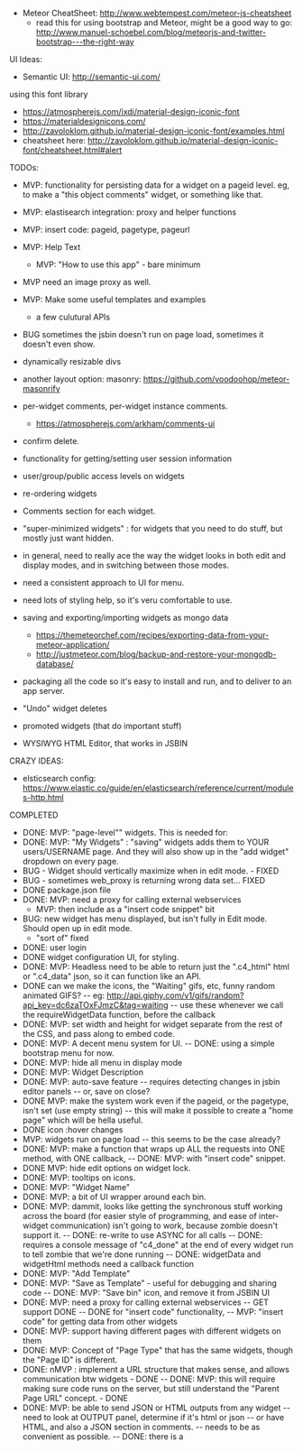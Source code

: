 
- Meteor CheatSheet: http://www.webtempest.com/meteor-js-cheatsheet
	- read this for using bootstrap and Meteor, might be a good way to go: http://www.manuel-schoebel.com/blog/meteorjs-and-twitter-bootstrap---the-right-way

UI Ideas:

- Semantic UI: http://semantic-ui.com/
  

using this font library

- https://atmospherejs.com/ixdi/material-design-iconic-font
- https://materialdesignicons.com/
- http://zavoloklom.github.io/material-design-iconic-font/examples.html
- cheatsheet here: http://zavoloklom.github.io/material-design-iconic-font/cheatsheet.html#alert



TODOs:

- MVP: functionality for persisting data for a widget on a pageid level. eg, to make a "this object comments" widget, or something like that.
- MVP: elastisearch integration: proxy and helper functions
- MVP: insert code: pageid, pagetype, pageurl
- MVP: Help Text
	- MVP: "How to use this app" - bare minimum
- MVP need an image proxy as well.
- MVP: Make some useful templates and examples
	- a few culutural APIs
- BUG sometimes the jsbin doesn't run on page load, sometimes it doesn't even show.



- dynamically resizable divs
- another layout option: masonry: https://github.com/voodoohop/meteor-masonrify
- per-widget comments, per-widget instance comments.
 	- https://atmospherejs.com/arkham/comments-ui
- confirm delete.
- functionality for getting/setting user session information
- user/group/public access levels on widgets
- re-ordering widgets
- Comments section for each widget.
- "super-minimized widgets" : for widgets that you need to do stuff, but mostly just want hidden.
- in general, need to really ace the way the widget looks in both edit and display modes, and in switching between those modes.
- need a consistent approach to UI for menu. 
- need lots of styling help, so it's veru comfortable to use.
- saving and exporting/importing widgets as mongo data
	- https://themeteorchef.com/recipes/exporting-data-from-your-meteor-application/
	- http://justmeteor.com/blog/backup-and-restore-your-mongodb-database/
- packaging all the code so it's easy to install and run, and to deliver to an app server.
- "Undo" widget deletes 
- promoted widgets (that do important stuff)
- WYSIWYG HTML Editor, that works in JSBIN


CRAZY IDEAS:

- elsticsearch config: https://www.elastic.co/guide/en/elasticsearch/reference/current/modules-http.html

COMPLETED

- DONE: MVP: "page-level"" widgets. This is needed for:
- DONE: MVP: "My Widgets" : "saving" widgets adds them to YOUR users/USERNAME page. And they will also show up in the "add widget" dropdown on every page. 
- BUG - Widget should vertically maximize when in edit mode. - FIXED
- BUG - sometimes web_proxy is returning wrong data set... FIXED
- DONE package.json file
- DONE: MVP: need a proxy for calling external webservices
	- MVP: then include as a "insert code snippet" bit
- BUG: new widget has menu displayed, but isn't fully in Edit mode. Should open up in edit mode.
	- "sort of" fixed
- DONE: user login
- DONE widget configuration UI, for styling.
- DONE: MVP: Headless need to be able to return just the ".c4_html" html or ".c4_data" json, so it can function like an API.
- DONE can we make the icons, the "Waiting" gifs, etc, funny random animated GIFS?
-- eg: http://api.giphy.com/v1/gifs/random?api_key=dc6zaTOxFJmzC&tag=waiting
-- use these whenever we call the requireWidgetData function, before the callback
- DONE: MVP: set width and height for widget separate from the rest of the CSS, and pass along to embed code.
- DONE: MVP: A decent menu system for UI.
-- DONE: using a simple bootstrap menu for now.
- DONE: MVP: hide all menu in display mode
- DONE: MVP: Widget Description
- DONE: MVP: auto-save feature
-- requires detecting changes in jsbin editor panels
-- or, save on close?
- DONE MVP: make the system work even if the pageid, or the pagetype, isn't set (use empty string)
-- this will make it possible to create a "home page"  which will be hella useful.
- DONE icon :hover changes
- MVP: widgets run on page load
-- this seems to be the case already?
- DONE: MVP: make a function that wraps up ALL the requests into ONE method, with ONE callback,
-- DONE: MVP:  with "insert code" snippet.
- DONE MVP: hide edit options on widget lock.
- DONE: MVP: tooltips on icons.
- DONE: MVP: "Widget Name"
- DONE: MVP: a bit of UI wrapper around each bin.
- DONE: MVP: dammit, looks like getting the synchronous stuff working across the board (for easier style of programming, and ease of inter-widget communication) isn't going to work, because zombie doesn't support it.
-- DONE: re-write to use ASYNC for all calls
-- DONE: requires a console message of "c4_done" at the end of every widget run to tell zombie that we're done running
-- DONE: widgetData and widgetHtml methods need a callback function
- DONE: MVP: "Add Template"
- DONE: MVP: "Save as Template" - useful for debugging and sharing code 
-- DONE: MVP: "Save bin" icon, and remove it from JSBIN UI
- DONE: MVP: need a proxy for calling external webservices
-- GET support DONE
-- DONE for "insert code" functionality, 
-- MVP: "insert code" for getting data from other widgets
- DONE: MVP: support having different pages with different widgets on them 
- DONE: MVP: Concept of "Page Type" that has the same widgets, though the "Page ID" is different.
- DONE: nMVP : implement a URL structure that makes sense, and allows communication btw widgets - DONE
-- DONE: MVP: this will require making sure code runs on the server, but still understand the "Parent Page URL" concept. - DONE
- DONE: MVP: be able to send JSON or HTML outputs from any widget
-- need to look at OUTPUT panel, determine if it's html or json
-- or have HTML, and also a JSON section in comments.
-- needs to be as convenient as possible.
-- DONE: there is a <Script class="c4_data"> for holding JSON, and a <div class="c4_html"> tag for holding html content
- MVP: Execute JSBIN Server-side, so we can get the output post-execution. DONE


